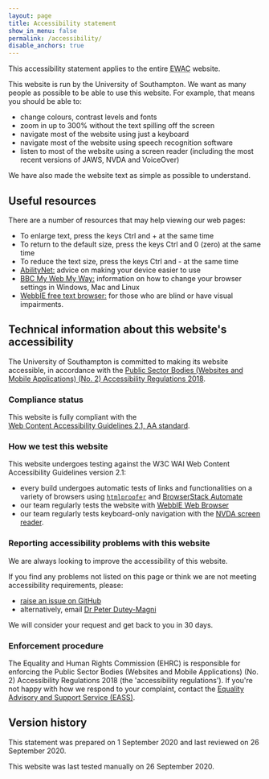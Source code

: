 ```yaml
---
layout: page
title: Accessibility statement
show_in_menu: false
permalink: /accessibility/
disable_anchors: true
---
```



This accessibility statement applies to the entire 
<abbr title="Estimated Weekly Alcohol Consumption">EWAC</abbr> website.

This website is run by the University of Southampton. We want as many people as possible to be able to use this website. For example, that means you should be able to:

* change colours, contrast levels and fonts
* zoom in up to 300% without the text spilling off the screen
* navigate most of the website using just a keyboard
* navigate most of the website using speech recognition software
* listen to most of the website using a screen reader (including the most recent versions of JAWS, NVDA and VoiceOver)

We have also made the website text as simple as possible to understand.


## Useful resources 

There are a number of resources that may help viewing our web pages:

* To enlarge text, press the keys Ctrl and + at the same time
* To return to the default size, press the keys Ctrl and 0 (zero) at the same time
* To reduce the text size, press the keys Ctrl and - at the same time
* [AbilityNet:](https://mcmw.abilitynet.org.uk/) advice on making your device easier to use 
* [BBC My Web My Way:](http://www.bbc.co.uk/accessibility/index.shtml) information on how to change your browser settings in Windows, Mac and Linux
* [WebbIE free text browser:](https://www.webbie.org.uk/) for those who are blind or have visual impairments.



 


## Technical information about this website's accessibility

The University of Southampton is committed to making its website accessible, in accordance with the [Public Sector Bodies (Websites and Mobile Applications) (No. 2) Accessibility Regulations 2018](http://www.legislation.gov.uk/uksi/2018/952/contents/made).

### Compliance status

This website is fully compliant with the  
[Web Content Accessibility Guidelines 2.1, AA standard](https://www.w3.org/TR/WCAG21/).

### How we test this website

This website undergoes testing against the W3C WAI Web Content Accessibility Guidelines version 2.1:

* every build undergoes automatic tests of links and functionalities on a variety of browsers using 
[`htmlproofer`](https://www.rubydoc.info/gems/html-proofer) and [BrowserStack Automate](https://www.browserstack.com/automate)
* our team regularly tests the website with [WebbIE Web Browser](https://www.webbie.org.uk/webbrowser/index.htm)
* our team regularly tests keyboard-only navigation with the [NVDA screen reader](https://www.nvaccess.org/about-nvda/).

### Reporting accessibility problems with this website

We are always looking to improve the accessibility of this website. 

If you find any problems not listed on this page or think we are not meeting accessibility requirements, please:

* [raise an issue on GitHub](https://github.com/peterdutey/ewac-resources/issues?state=open)
* alternatively, email [Dr Peter Dutey-Magni](mailto:p.dutey-magni@ucl.ac.uk)
 
We will consider your request and get back to you in 30 days.

### Enforcement procedure

The Equality and Human Rights Commission (EHRC) is responsible for enforcing the Public Sector Bodies (Websites and Mobile Applications) (No. 2) Accessibility Regulations 2018 (the 'accessibility regulations'). If you're not happy with how we respond to your complaint, contact the [Equality Advisory and Support Service (EASS)](https://www.equalityadvisoryservice.com/).

  
## Version history

This statement was prepared on 1 September 2020 and last reviewed on 26 September 2020.

This website was last tested manually on 26 September 2020.


